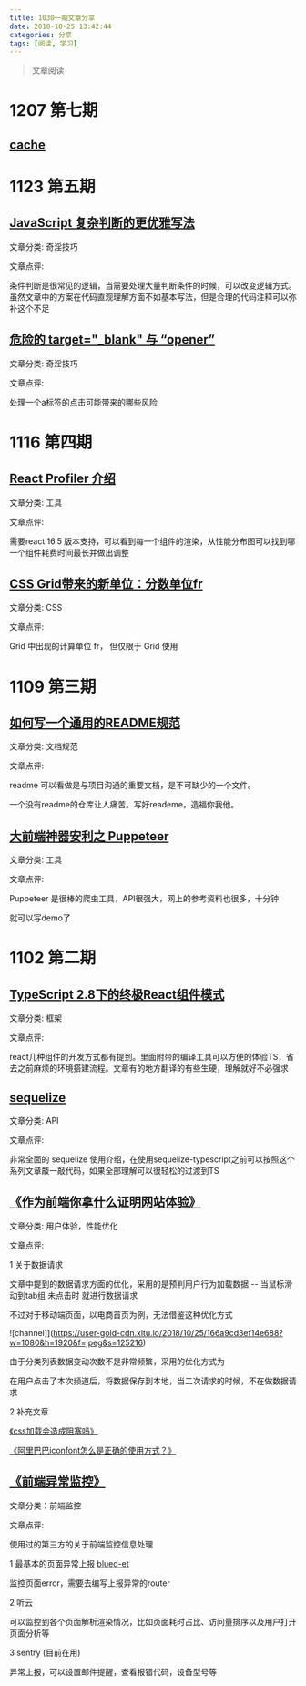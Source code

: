 ```yaml
---
title: 1030一期文章分享
date: 2018-10-25 13:42:44
categories: 分享
tags: [阅读, 学习]
---
```


> 文章阅读

<!-- More -->

# 1207 第七期

## [cache](http://caibaojian.com/http-cache-code.html)


# 1123 第五期

## [JavaScript 复杂判断的更优雅写法](https://www.jianshu.com/p/8ea39cb9c2ad)

文章分类: 奇淫技巧

文章点评:

条件判断是很常见的逻辑，当需要处理大量判断条件的时候，可以改变逻辑方式。虽然文章中的方案在代码直观理解方面不如基本写法，但是合理的代码注释可以弥补这个不足

## [危险的 target="_blank" 与 “opener”](https://knownsec-fed.com/2018-03-01-wei-xian-de-targetblank-yu-opener/)

文章分类: 奇淫技巧

文章点评: 

处理一个a标签的点击可能带来的哪些风险


# 1116 第四期

## [React Profiler 介绍](https://github.com/xitu/gold-miner/blob/master/TODO1/introducing-the-react-profiler.md)

文章分类: 工具

文章点评:

需要react 16.5 版本支持，可以看到每一个组件的渲染，从性能分布图可以找到哪一个组件耗费时间最长并做出调整

## [CSS Grid带来的新单位：分数单位fr](https://www.w3cplus.com/css/css-grid-fr-unit.html)

文章分类: CSS

文章点评:

Grid 中出现的计算单位 fr， 但仅限于 Grid 使用 



# 1109 第三期

## [如何写一个通用的README规范](https://juejin.im/post/5aaa06e4f265da237b21cf63)

文章分类: 文档规范

文章点评:

readme 可以看做是与项目沟通的重要文档，是不可缺少的一个文件。

一个没有readme的仓库让人痛苦。写好reademe，造福你我他。

## [大前端神器安利之 Puppeteer](https://www.jeffjade.com/2017/12/17/134-kinds-of-toss-using-puppeteer/)

文章分类: 工具

文章点评:

Puppeteer 是很棒的爬虫工具，API很强大，网上的参考资料也很多，十分钟

就可以写demo了


# 1102 第二期

## [TypeScript 2.8下的终极React组件模式](https://juejin.im/post/5b07caf16fb9a07aa83f2977)

文章分类: 框架

文章点评:

react几种组件的开发方式都有提到。里面附带的编译工具可以方便的体验TS，省去之前麻烦的环境搭建流程。文章有的地方翻译的有些生硬，理解就好不必强求

## [sequelize](https://itbilu.com/nodejs/npm/VkYIaRPz-.html)

文章分类: API

文章点评:

非常全面的 sequelize 使用介绍，在使用sequelize-typescript之前可以按照这个系列文章敲一敲代码，如果全部理解可以很轻松的过渡到TS


## [《作为前端你拿什么证明网站体验》](https://juejin.im/post/5b9e61b15188255c980bc6fd)

文章分类: 用户体验，性能优化

文章点评:

1 关于数据请求

文章中提到的数据请求方面的优化，采用的是预判用户行为加载数据 -- 当鼠标滑动到tab组 未点击时 就进行数据请求

不过对于移动端页面，以电商首页为例，无法借鉴这种优化方式

![channel]](https://user-gold-cdn.xitu.io/2018/10/25/166a9cd3ef14e688?w=1080&h=1920&f=jpeg&s=125216)

由于分类列表数据变动次数不是非常频繁，采用的优化方式为

在用户点击了本次频道后，将数据保存到本地，当二次请求的时候，不在做数据请求

2 补充文章

[《css加载会造成阻塞吗》](https://zhuanlan.zhihu.com/p/43282197)

[《阿里巴巴iconfont怎么是正确的使用方式？》](https://www.zhihu.com/question/25952487)

## [《前端异常监控》](https://juejin.im/post/5b53218cf265da0f9313a3de)

文章分类：前端监控

文章点评:

使用过的第三方的关于前端监控信息处理

1 最基本的页面异常上报 [blued-et](https://git.blued.cn/xudong/blued-et)

监控页面error，需要去编写上报异常的router

2 听云

可以监控到各个页面解析渲染情况，比如页面耗时占比、访问量排序以及用户打开页面分析等

3 sentry (目前在用)

异常上报，可以设置邮件提醒，查看报错代码，设备型号等


